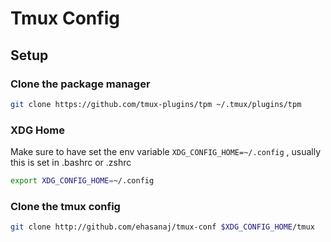 # Tmux Config

## Setup

### Clone the package manager
```sh
git clone https://github.com/tmux-plugins/tpm ~/.tmux/plugins/tpm
```

### XDG Home
Make sure to have set the env variable `XDG_CONFIG_HOME=~/.config` , usually this is set in .bashrc or .zshrc
```sh
export XDG_CONFIG_HOME=~/.config
```

### Clone the tmux config
```sh
git clone http://github.com/ehasanaj/tmux-conf $XDG_CONFIG_HOME/tmux
```
